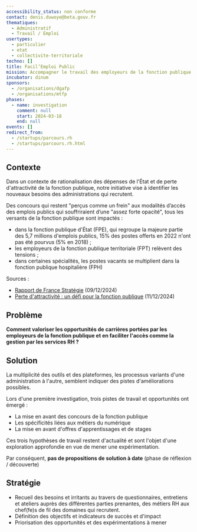 ```yaml
---
accessibility_status: non conforme
contact: denis.duwoye@beta.gouv.fr
thematiques:
  - Administratif
  - Travail / Emploi
usertypes:
  - particulier
  - etat
  - collectivite-territoriale
techno: []
title: Facil’Emploi Public
mission: Accompagner le travail des employeurs de la fonction publique
incubator: dinum
sponsors:
  - /organisations/dgafp
  - /organisations/mtfp
phases:
  - name: investigation
    comment: null
    start: 2024-03-18
    end: null
events: []
redirect_from:
  - /startups/parcours.rh
  - /startups/parcours.rh.html
---
```

## Contexte

Dans un contexte de rationalisation des dépenses de l'État et de perte d'attractivité de la fonction publique, notre initiative vise à identifier les nouveaux besoins des administrations qui recrutent.

Des concours qui restent "perçus comme un frein" aux modalités d’accès des emplois publics qui souffriraient d’une "assez forte opacité", tous les versants de la fonction publique sont impactés :

*   dans la fonction publique d'État (FPE), qui regroupe la majeure partie des 5,7 millions d'emplois publics, 15% des postes offerts en 2022 n'ont pas été pourvus (5% en 2018) ;
*   les employeurs de la fonction publique territoriale (FPT) relèvent des tensions ;
*   dans certaines spécialités, les postes vacants se multiplient dans la fonction publique hospitalière (FPH)

Sources :

*   [Rapport de France Stratégie](https://www.strategie.gouv.fr/publications/travailler-fonction-publique-defi-de-lattractivite) (09/12/2024)
*   [Perte d'attractivité : un défi pour la fonction publique](https://www.vie-publique.fr/en-bref/296544-fonction-publique-des-pistes-pour-ameliorer-son-attractivite) (11/12/2024)


## Problème

**Comment valoriser les opportunités de carrières portées par les employeurs de la fonction publique et en faciliter l'accès comme la gestion par les services RH ?**

## Solution

La multiplicité des outils et des plateformes, les processus variants d'une administration à l'autre, semblent indiquer des pistes d'améliorations possibles.

Lors d'une première investigation, trois pistes de travail et opportunités ont émergé :

*   La mise en avant des concours de la fonction publique
*   Les spécificités liées aux métiers du numérique
*   La mise en avant d'offres d'apprentissages et de stages

Ces trois hypothèses de travail restent d'actualité et sont l'objet d'une exploration approfondie en vue de mener une expérimentation.

Par conséquent, **pas de propositions de solution à date** (phase de réflexion / découverte)

## Stratégie

*   Recueil des besoins et irritants au travers de questionnaires, entretiens et ateliers auprès des différentes parties prenantes, des métiers RH aux chef(fe)s de fil des domaines qui recrutent.
*   Définition des objectifs et indicateurs de succès et d'impact
*   Priorisation des opportunités et des expérimentations à mener
